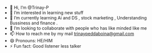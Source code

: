 - 👋 Hi, I’m @Trinay-P
- 👀 I’m interested in learning new stuff
- 🌱 I’m currently learning Ai and DS , stock marketing , Understanding Bussiness and finance .
- 💞️ I’m looking to collaborate with people who has like minded like me
- 📫 How to reach me by my mail trinaypeddaboina@gmail.com
- 😄 Pronouns: HE/HIM
- ⚡ Fun fact: Good listener less talker

<!---
Trinay-P/Trinay-P is a ✨ special ✨ repository because its `README.md` (this file) appears on your GitHub profile.
You can click the Preview link to take a look at your changes.
--->
